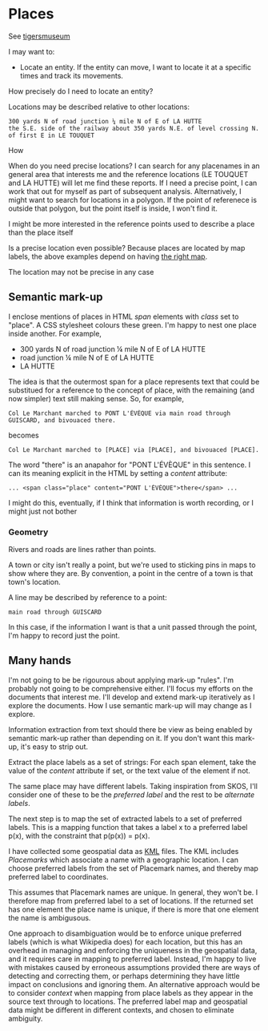 # Places

See [tigersmuseum](https://tigersmuseum.github.io/history/docs/places.html)

I may want to:

* Locate an entity. If the entity can move, I want to locate it at a specific times and track its movements.

How precisely do I need to locate an entity?

Locations may be described relative to other locations:

	300 yards N of road junction ¼ mile N of E of LA HUTTE
	the S.E. side of the railway about 350 yards N.E. of level crossing N. of first E in LE TOUQUET

How 
 
When do you need precise locations? I can search for any placenames in an general area that interests me and the
reference locations (LE TOUQUET and LA HUTTE) will let me find these reports. If I need a precise point, I can work that out for myself as part of
subsequent analysis. Alternatively, I might want to search for locations in a polygon. If the point of referenece is outside that polygon,
but the point itself is inside, I won't find it.
 
I might be more interested in the reference points used to describe a place than the place itself
 
Is a precise location even possible?
Because places are located by map labels, the above examples depend on having [the right map](https://digitalarchive.mcmaster.ca/islandora/object/macrepo:4152).
 
The location may not be precise in any case
 
## Semantic mark-up
 
I enclose mentions of places in HTML _span_ elements with _class_ set to "place". A CSS stylesheet colours these green. I'm happy to nest one place inside another.
For example, 
 
* 300 yards N of road junction ¼ mile N of E of LA HUTTE
* road junction ¼ mile N of E of LA HUTTE
* LA HUTTE

The idea is that the outermost span for a place represents text that could be substitued for a reference to the concept of place, with the remaining
(and now simpler) text still making sense. So, for example,

	Col Le Marchant marched to PONT L'ÉVÈQUE via main road through GUISCARD, and bivouaced there.

becomes

	Col Le Marchant marched to [PLACE] via [PLACE], and bivouaced [PLACE].
	
The word "there" is an anapahor for "PONT L'ÉVÈQUE" in this sentence. I can its meaning explicit in the HTML by setting a _content_ attribute:

	... <span class="place" content="PONT L'ÉVÈQUE">there</span> ...

I might do this, eventually, if I think that information is worth recording, or I might just not bother 
### Geometry

Rivers and roads are lines rather than points.

A town or city isn't really a point, but we're used to sticking pins in maps to show where they are. By convention, a point in the centre of a town 
is that town's location.

A line may be described by reference to a point:

	main road through GUISCARD

In this case, if the information I want is that a unit passed through the point, I'm happy to record just the point.

## Many hands

I'm not going to be be rigourous about applying mark-up "rules". I'm probably not going to be comprehensive either.
I'll focus my efforts on the documents that interest me. I'll develop and extend mark-up iteratively as I explore the documents.
How I use semantic mark-up will may change as I explore.

Information extraction from text should there be view as being enabled by semantic mark-up rather than depending on it. 
If you don't want this mark-up, it's easy to strip out.


Extract the place labels as a set of strings: For each span element, take the value of the _content_ attribute if set, or the text value of the element if not.

The same place may have different labels. Taking inspiration from SKOS, I'll consider one of these to be the _preferred label_ and the rest to be _alternate labels_.

The next step is to map the set of extracted labels to a set of preferred labels.
This is a mapping function that takes a label x to a preferred label p(x), with the constraint that p(p(x)) = p(x).

I have collected some geospatial data as [KML](https://developers.google.com/kml/documentation/kml_tut) files. The KML includes
_Placemarks_ which associate a name with a geographic location. I can choose preferred labels from the set of Placemark names, and thereby
map preferred label to coordinates.

This assumes that Placemark names are unique. In general, they won't be. I therefore map from preferred label to a set of locations. If the returned
set has one element the place name is unique, if there is more that one element the name is ambigusous.


One approach to disambiguation would be to enforce unique preferred labels (which is what Wikipedia does) for each location, but this has an overhead in
managing and enforcing the uniqueness in the geospatial data, and it requires care in mapping to preferred label. Instead, I'm happy to live with 
mistakes caused by erroneous assumptions provided there are ways of detecting and correcting them, or perhaps determining they have little impact on conclusions and ignoring them.
An alternative approach would be to consider _context_ when mapping from place labels as they appear in the source text through to locations. The preferred label map and geospatial data 
might be different in different contexts, and chosen to eliminate ambiguity.



